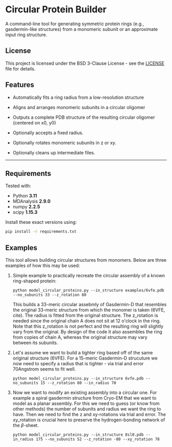 # Circular Protein Builder

A command-line tool for generating symmetric protein rings (e.g., gasdermin-like structures) from a monomeric subunit or an approximate input ring structure.


## License

This project is licensed under the BSD 3-Clause License - see the [LICENSE](LICENSE) file for details.


## Features

- Automatically fits a ring radius from a low-resolution structure
- Aligns and arranges monomeric subunits in a circular oligomer
- Outputs a complete PDB structure of the resulting circular oligomer (centered on x0, y0)

- Optionally accepts a fixed radius.
- Optionally rotates monomeric subunits in z or xy.
- Optionally cleans up intermediate files.

---

## Requirements

Tested with:

- Python **3.11**
- MDAnalysis **2.9.0**
- numpy **2.2.5**
- scipy **1.15.3**

Install these exact versions using:

```bash
pip install -r requirements.txt
```

## Examples
This tool allows building circular structures from monomers. Below are three examples of how this may be used:

1. Simple example to practically recreate the circular assembly of a known ring-shaped protein:

    ```
    python model_circular_proteins.py --in_structure examples/6vfe.pdb --no_subunits 33 --z_rotation 80
    ```

    This builds a 33-meric circular assebmly of Gasdermin-D that resembles the original 33-meric structure from which the monomer is taken (6VFE, cite). The radius is fitted from the original structure. The z_rotation is needed since the original chain A does not sit at 12 o'clock in the ring. Note that this z_rotation is not perfect and the resulting ring will slightly vary from the original. By design of the code it also assembles the ring from copies of chain A, whereas the original structure may vary between its subunits. 

2. Let's assume we want to build a tighter ring based off of the same original structure (6VFE). For a 15-meric Gasdermin-D strucuture we now need to specify a radius that is tighter - via trial and error 70Angstrom seems to fit well. 

    ```
    python model_circular_proteins.py --in_structure 6vfe.pdb --no_subunits 15 --z_rotation 80 --in_radius 70
    ```

3. Now we want to modify an existing assembly into a circular one. For example a spiral gasdermin structure from Cryo-EM that we want to model as a planar assembly. For this we need to guess (or know from other methods) the number of subunits and radius we want the ring to have. Then we need to find the z and xy-rotations via trial and error. The xy_rotation is crucial here to preserve the hydrogen-bonding network of the $\beta$-sheet. 

    ```
    python model_circular_proteins.py --in_structure 8sl0.pdb --in_radius 175 --no_subunits 52 --z_rotation -80 --xy_rotation 78
    ```

